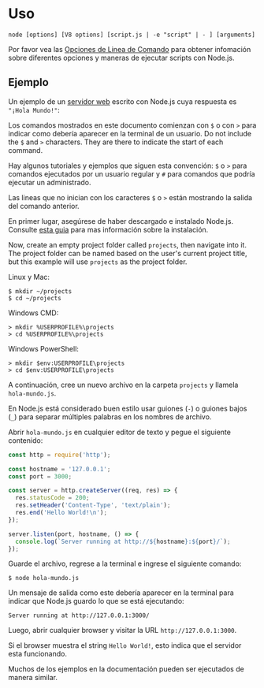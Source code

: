 # Uso

<!--introduced_in=v0.10.0-->
<!--type=misc-->

`node [options] [V8 options] [script.js | -e "script" | - ] [arguments]`

Por favor vea las [ Opciones de Linea de Comando](cli.html#cli_command_line_options) para obtener infomación sobre diferentes opciones y maneras de ejecutar scripts con Node.js.

## Ejemplo
Un ejemplo de un [servidor web](http.html) escrito con Node.js cuya respuesta es `"¡Hola Mundo!"`:

Los comandos mostrados en este documento comienzan con `$` o con `>` para indicar como debería aparecer en la terminal de un usuario. Do not include the `$` and `>` characters. They are there to indicate the start of each command.

Hay algunos tutoriales y ejemplos que siguen esta convención: `$` o `>` para comandos ejecutados por un usuario regular y `#` para comandos que podría ejecutar un administrado.

Las lineas que no inician con los caracteres `$` o `>` están mostrando la salida del comando anterior.

En primer lugar, asegúrese de haber descargado e instalado Node.js. Consulte [esta guia](https://nodejs.org/en/download/package-manager/) para mas información sobre la instalación.

Now, create an empty project folder called `projects`, then navigate into it. The project folder can be named based on the user's current project title, but this example will use `projects` as the project folder.

Linux y Mac:

```console
$ mkdir ~/projects 
$ cd ~/projects
```

Windows CMD:

```console
> mkdir %USERPROFILE%\projects 
> cd %USERPROFILE%\projects
```

Windows PowerShell:

```console
> mkdir $env:USERPROFILE\projects 
> cd $env:USERPROFILE\projects
```

A continuación, cree un nuevo archivo en la carpeta `projects` y llamela `hola-mundo.js`.

En Node.js está considerado buen estilo usar guiones (`-`) o guiones bajos (`_`) para separar múltiples palabras en los nombres de archivo.

Abrir `hola-mundo.js` en cualquier editor de texto y pegue el siguiente contenido:

```js
const http = require('http');

const hostname = '127.0.0.1';
const port = 3000;

const server = http.createServer((req, res) => {   
  res.statusCode = 200;  
  res.setHeader('Content-Type', 'text/plain');  
  res.end('Hello World!\n'); 
});

server.listen(port, hostname, () => {
  console.log(`Server running at http://${hostname}:${port}/`); 
});
```

Guarde el archivo, regrese a la terminal e ingrese el siguiente comando:

```console
$ node hola-mundo.js
```

Un mensaje de salida como este debería aparecer en la terminal para indicar que Node.js guardo lo que se está ejecutando:

 ```console
 Server running at http://127.0.0.1:3000/
 ```

Luego, abrir cualquier browser y visitar la URL `http://127.0.0.1:3000`.

Si el browser muestra el string `Hello World!`, esto indica que el servidor esta funcionando.

Muchos de los ejemplos en la documentación pueden ser ejecutados de manera similar.
